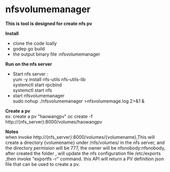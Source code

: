 # nfsvolumemanager
**This is tool is designed for create nfs pv**

**Install**
* clone the code loally
* godep go build
* the output binary file :nfsvolumemanager

**Run on the nfs server**

* Start nfs server :  
   yum -y install nfs-utils nfs-utils-lib  
   systemctl start rpcbind  
   systemctl start nfs  
* start nfsvolumemanager  
   sudo nohup ./nfsvolumemanager >nfsvolumemage.log 2>&1 &  

**Create a pv**  
ex: create a pv "haowangpv"
   oc create -f http://{nfs_server}:8000/volumes/haowangpv  
   
**Notes**  
    when invoke http://{nfs_server}:8000/volumes/{volumename},This will create a directory {volumename} under /nfs/volumes/ in the nfs server, and the directory permision will be 777, the owner will be nfsnobody:nfsnobody, after created the folder , will update the nfs configuration file /etc/exports ,then invoke "exportfs -r" command. this API will return a PV definition json file that can be used to create a pv.  

